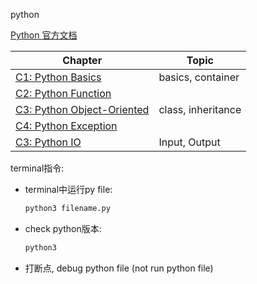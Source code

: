 python

[Python 官方文档](https://docs.python.org/3/)

Chapter | Topic |
------ | ----- |
[C1: Python Basics](./c1_Python_Basics/README.MD)   |   basics, container
[C2: Python Function](./c2_Python_Function/README.MD) |
[C3: Python Object-Oriented](./c3_Python_Object/README.MD) | class, inheritance
[C4: Python Exception](./c4_Python_Exception/README.MD) |
[C3: Python IO](./c5_Python_IO/README.MD) | Input, Output

terminal指令:
+ terminal中运行py file: 
    ```bash
    python3 filename.py
    ```
+ check python版本:
    ```bash
    python3
    ```
+ 打断点, debug python file (not run python file)